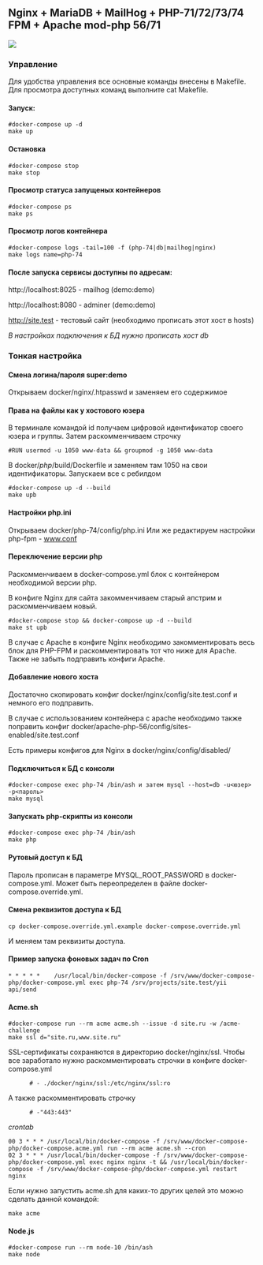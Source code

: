 ## Nginx + MariaDB + MailHog + PHP-71/72/73/74 FPM + Apache mod-php 56/71

![](https://github.com/rhamdeew/docker-compose-php/workflows/Docker%20Image%20CI/badge.svg)

### Управление

Для удобства управления все основные команды внесены в Makefile. Для просмотра доступных команд выполните cat Makefile.


#### Запуск:

```
#docker-compose up -d
make up
```


#### Остановка

```
#docker-compose stop
make stop
```


#### Просмотр статуса запущеных контейнеров

```
#docker-compose ps
make ps
```


#### Просмотр логов контейнера

```
#docker-compose logs -tail=100 -f (php-74|db|mailhog|nginx)
make logs name=php-74
```


#### После запуска сервисы доступны по адресам:

http://localhost:8025 - mailhog (demo:demo)

http://localhost:8080 - adminer (demo:demo)

http://site.test - тестовый сайт (необходимо прописать этот хост в hosts)

*В настройках подключения к БД нужно прописать хост db*


### Тонкая настройка


#### Смена логина/пароля super:demo

Открываем docker/nginx/.htpasswd и заменяем его содержимое


#### Права на файлы как у хостового юзера

В терминале командой id получаем цифровой идентификатор своего юзера и группы.
Затем раскомменчиваем строчку

```
#RUN usermod -u 1050 www-data && groupmod -g 1050 www-data
```

В docker/*php*/build/Dockerfile и заменяем там 1050 на свои идентификаторы.
Запускаем все с ребилдом

```
#docker-compose up -d --build
make upb
```


#### Настройки php.ini

Открываем docker/php-74/config/php.ini
Или же редактируем настройки php-fpm - www.conf


#### Переключение версии php

Раскомменчиваем в docker-compose.yml блок с контейнером необходимой версии php.

В конфиге Nginx для сайта закомменчиваем старый апстрим и раскомменчиваем новый.

```
#docker-compose stop && docker-compose up -d --build
make st upb
```

В случае с Apache в конфиге Nginx необходимо закомментировать весь блок для PHP-FPM и раскомментировать тот что ниже для Apache.
Также не забыть подправить конфиги Apache.


#### Добавление нового хоста

Достаточно скопировать конфиг docker/nginx/config/site.test.conf и немного его подправить.

В случае с использованием контейнера с apache необходимо также поправить конфиг docker/apache-php-56/config/sites-enabled/site.test.conf

Есть примеры конфигов для Nginx в docker/nginx/config/disabled/


#### Подключиться к БД с консоли

```
#docker-compose exec php-74 /bin/ash и затем mysql --host=db -u<юзер> -p<пароль>
make mysql
```


#### Запускать php-скрипты из консоли

```
#docker-compose exec php-74 /bin/ash
make php
```


#### Рутовый доступ к БД

Пароль прописан в параметре MYSQL_ROOT_PASSWORD в docker-compose.yml. Может быть переопределен в файле docker-compose.override.yml.


#### Смена реквизитов доступа к БД

```
cp docker-compose.override.yml.example docker-compose.override.yml
```

И меняем там реквизиты доступа.


#### Пример запуска фоновых задач по Cron

```
* * * * *    /usr/local/bin/docker-compose -f /srv/www/docker-compose-php/docker-compose.yml exec php-74 /srv/projects/site.test/yii api/send
```

#### Acme.sh

```
#docker-compose run --rm acme acme.sh --issue -d site.ru -w /acme-challenge
make ssl d="site.ru,www.site.ru"
```

SSL-сертификаты сохраняются в директорию docker/nginx/ssl. Чтобы все заработало нужно раскомментировать
строчки в конфиге docker-compose.yml

```
      # - ./docker/nginx/ssl:/etc/nginx/ssl:ro
```

А также раскомментировать строчку

```
      # -"443:443"
```

*crontab*

```
00 3 * * * /usr/local/bin/docker-compose -f /srv/www/docker-compose-php/docker-compose.acme.yml run --rm acme acme.sh --cron
02 3 * * * /usr/local/bin/docker-compose -f /srv/www/docker-compose-php/docker-compose.yml exec nginx nginx -t && /usr/local/bin/docker-compose -f /srv/www/docker-compose-php/docker-compose.yml restart nginx
```

Если нужно запустить acme.sh для каких-то других целей это можно сделать данной командой:

```
make acme
```

#### Node.js

```
#docker-compose run --rm node-10 /bin/ash
make node
```
